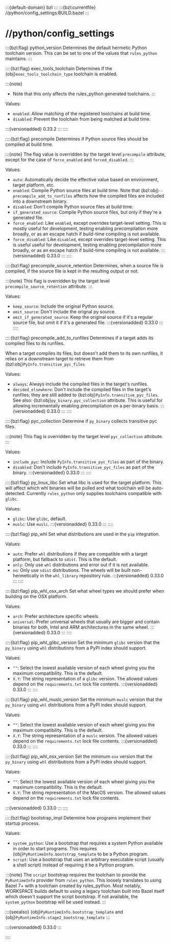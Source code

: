 :::{default-domain} bzl
:::
:::{bzl:currentfile} //python/config_settings:BUILD.bazel
:::

# //python/config_settings

:::{bzl:flag} python_version
Determines the default hermetic Python toolchain version. This can be set to
one of the values that `rules_python` maintains.
:::

::::{bzl:flag} exec_tools_toolchain
Determines if the {obj}`exec_tools_toolchain_type` toolchain is enabled.

:::{note}
* Note that this only affects the rules_python generated toolchains.
:::

Values:

* `enabled`: Allow matching of the registered toolchains at build time.
* `disabled`: Prevent the toolchain from being matched at build time.

:::{versionadded} 0.33.2
:::
::::

::::{bzl:flag} precompile
Determines if Python source files should be compiled at build time.

:::{note}
The flag value is overridden by the target level `precompile` attribute,
except for the case of `force_enabled` and `forced_disabled`.
:::

Values:

* `auto`: Automatically decide the effective value based on environment,
  target platform, etc.
* `enabled`: Compile Python source files at build time. Note that
  {bzl:obj}`--precompile_add_to_runfiles` affects how the compiled files are included into
  a downstream binary.
* `disabled`: Don't compile Python source files at build time.
* `if_generated_source`: Compile Python source files, but only if they're a
  generated file.
* `force_enabled`: Like `enabled`, except overrides target-level setting. This
  is mostly useful for development, testing enabling precompilation more
  broadly, or as an escape hatch if build-time compiling is not available.
* `force_disabled`: Like `disabled`, except overrides target-level setting. This
  is useful useful for development, testing enabling precompilation more
  broadly, or as an escape hatch if build-time compiling is not available.
:::{versionadded} 0.33.0
:::
::::

::::{bzl:flag} precompile_source_retention
Determines, when a source file is compiled, if the source file is kept
in the resulting output or not.

:::{note}
This flag is overridden by the target level `precompile_source_retention`
attribute.
:::

Values:

* `keep_source`: Include the original Python source.
* `omit_source`: Don't include the orignal py source.
* `omit_if_generated_source`: Keep the original source if it's a regular source
  file, but omit it if it's a generated file.
:::{versionadded} 0.33.0
:::
::::

::::{bzl:flag} precompile_add_to_runfiles
Determines if a target adds its compiled files to its runfiles.

When a target compiles its files, but doesn't add them to its own runfiles, it
relies on a downstream target to retrieve them from
{bzl:obj}`PyInfo.transitive_pyc_files`

Values:
* `always`: Always include the compiled files in the target's runfiles.
* `decided_elsewhere`: Don't include the compiled files in the target's
  runfiles; they are still added to {bzl:obj}`PyInfo.transitive_pyc_files`. See
  also: {bzl:obj}`py_binary.pyc_collection` attribute. This is useful for allowing
  incrementally enabling precompilation on a per-binary basis.
:::{versionadded} 0.33.0
:::
::::

::::{bzl:flag} pyc_collection
Determine if `py_binary` collects transitive pyc files.

:::{note}
This flag is overridden by the target level `pyc_collection` attribute.
:::

Values:
* `include_pyc`: Include `PyInfo.transitive_pyc_files` as part of the binary.
* `disabled`: Don't include `PyInfo.transitive_pyc_files` as part of the binary.
:::{versionadded} 0.33.0
:::
::::

::::{bzl:flag} py_linux_libc
Set what libc is used for the target platform. This will affect which whl binaries will be pulled and what toolchain will be auto-detected. Currently `rules_python` only supplies toolchains compatible with `glibc`.

Values:
* `glibc`: Use `glibc`, default.
* `muslc`: Use `muslc`.
:::{versionadded} 0.33.0
:::
::::

::::{bzl:flag} pip_whl
Set what distributions are used in the `pip` integration.

Values:
* `auto`: Prefer `whl` distributions if they are compatible with a target
  platform, but fallback to `sdist`. This is the default.
* `only`: Only use `whl` distributions and error out if it is not available.
* `no`: Only use `sdist` distributions. The wheels will be built non-hermetically in the `whl_library` repository rule.
:::{versionadded} 0.33.0
:::
::::

::::{bzl:flag} pip_whl_osx_arch
Set what wheel types we should prefer when building on the OSX platform.

Values:
* `arch`: Prefer architecture specific wheels.
* `universal`: Prefer universal wheels that usually are bigger and contain binaries for both, Intel and ARM architectures in the same wheel.
:::{versionadded} 0.33.0
:::
::::

::::{bzl:flag} pip_whl_glibc_version
Set the minimum `glibc` version that the `py_binary` using `whl` distributions from a PyPI index should support.

Values:
* `""`: Select the lowest available version of each wheel giving you the maximum compatibility. This is the default.
* `X.Y`: The string representation of a `glibc` version. The allowed values depend on the `requirements.txt` lock file contents.
:::{versionadded} 0.33.0
:::
::::

::::{bzl:flag} pip_whl_muslc_version
Set the minimum `muslc` version that the `py_binary` using `whl` distributions from a PyPI index should support.

Values:
* `""`: Select the lowest available version of each wheel giving you the maximum compatibility. This is the default.
* `X.Y`: The string representation of a `muslc` version. The allowed values depend on the `requirements.txt` lock file contents.
:::{versionadded} 0.33.0
:::
::::

::::{bzl:flag} pip_whl_osx_version
Set the minimum `osx` version that the `py_binary` using `whl` distributions from a PyPI index should support.

Values:
* `""`: Select the lowest available version of each wheel giving you the maximum compatibility. This is the default.
* `X.Y`: The string representation of the MacOS version. The allowed values depend on the `requirements.txt` lock file contents.

:::{versionadded} 0.33.0
:::
::::

::::{bzl:flag} bootstrap_impl
Determine how programs implement their startup process.

Values:
* `system_python`: Use a bootstrap that requires a system Python available
  in order to start programs. This requires
  {obj}`PyRuntimeInfo.bootstrap_template` to be a Python program.
* `script`: Use a bootstrap that uses an arbitrary executable script (usually a
  shell script) instead of requiring it be a Python program.

:::{note}
The `script` bootstrap requires the toolchain to provide the `PyRuntimeInfo`
provider from `rules_python`. This loosely translates to using Bazel 7+ with a
toolchain created by rules_python. Most notably, WORKSPACE builds default to
using a legacy toolchain built into Bazel itself which doesn't support the
script bootstrap. If not available, the `system_python` bootstrap will be used
instead.
:::

:::{seealso}
{obj}`PyRuntimeInfo.bootstrap_template` and
{obj}`PyRuntimeInfo.stage2_bootstrap_template`
:::

:::{versionadded} 0.33.0
:::

::::
